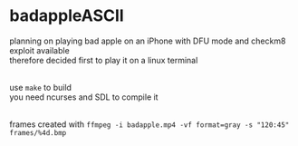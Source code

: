 # badappleASCII

planning on playing bad apple on an iPhone with DFU mode and checkm8 exploit available<br>
therefore decided first to play it on a linux terminal<br><br>

use `make` to build<br>
you need ncurses and SDL to compile it<br><br>

frames created with `ffmpeg -i badapple.mp4 -vf format=gray -s "120:45" frames/%4d.bmp`
